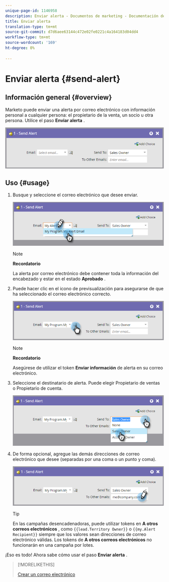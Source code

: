 ```yaml
---
unique-page-id: 1146958
description: Enviar alerta - Documentos de marketing - Documentación del producto
title: Enviar alerta
translation-type: tm+mt
source-git-commit: d7d6aee63144c472e02fe0221c4a164183d04dd4
workflow-type: tm+mt
source-wordcount: '169'
ht-degree: 0%

---
```



# Enviar alerta {#send-alert}

## Información general {#overview}

Marketo puede enviar una alerta por correo electrónico con información personal a cualquier persona: el propietario de la venta, un socio u otra persona. Utilice el paso **Enviar alerta** .

![](assets/one-1.png)

## Uso {#usage}

1. Busque y seleccione el correo electrónico que desee enviar.

   ![](assets/two-1.png)

   >[!NOTE]
   >
   >**Recordatorio**
   >
   >La alerta por correo electrónico debe contener toda la información del encabezado y estar en el estado **Aprobado** .

1. Puede hacer clic en el icono de previsualización para asegurarse de que ha seleccionado el correo electrónico correcto.

   ![](assets/three-1.png)

   >[!NOTE]
   >
   >**Recordatorio**
   >
   >Asegúrese de utilizar el token **Enviar información** de alerta en su correo electrónico.

1. Seleccione el destinatario de alerta. Puede elegir Propietario de ventas o Propietario de cuenta.

   ![](assets/four-2.png)

1. De forma opcional, agregue las demás direcciones de correo electrónico que desee (separadas por una coma o un punto y coma).

   ![](assets/five.png)

   >[!TIP]
   >
   >En las campañas desencadenadoras, puede utilizar tokens en **A otros correos electrónicos** , como `{{lead.Territory Owner}}` o `{{my.Alert Recipient}}` siempre que los valores sean direcciones de correo electrónico válidas. Los tokens de **A otros correos electrónicos** no funcionarán en una campaña por lotes.

¡Eso es todo! Ahora sabe cómo usar el paso **Enviar alerta** .

>[!MORELIKETHIS]
>
>[Crear un correo electrónico](../../../../product-docs/email-marketing/general/creating-an-email/create-an-email.md)

